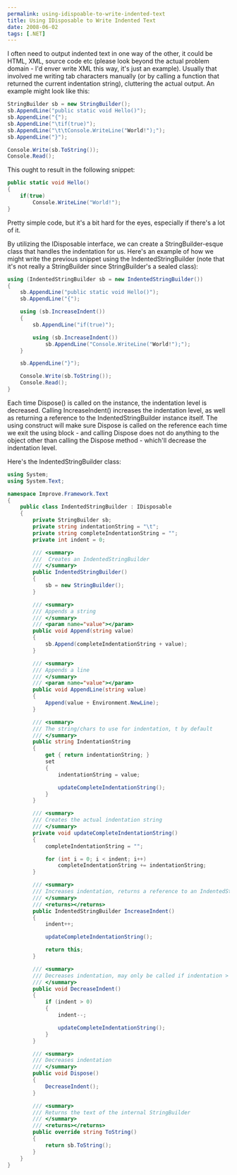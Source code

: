 ```yaml
---
permalink: using-idispoable-to-write-indented-text
title: Using IDisposable to Write Indented Text
date: 2008-06-02
tags: [.NET]
---
```

I often need to output indented text in one way of the other, it could be HTML, XML, source code etc (please look beyond the actual problem domain - I'd enver write XML this way, it's just an example). Usually that involved me writing tab characters manually (or by calling a function that returned the current indentation string), cluttering the actual output. An example might look like this:

<!-- more -->

```cs
StringBuilder sb = new StringBuilder();
sb.AppendLine("public static void Hello()");
sb.AppendLine("{");
sb.AppendLine("\tif(true)");
sb.AppendLine("\t\tConsole.WriteLine("World!");");
sb.AppendLine("}");

Console.Write(sb.ToString());
Console.Read();
```

This ought to result in the following snippet:

```cs
public static void Hello()
{
	if(true)
		Console.WriteLine("World!");
}
```

Pretty simple code, but it's a bit hard for the eyes, especially if there's a lot of it.

By utilizing the IDisposable interface, we can create a StringBuilder-esque class that handles the indentation for us. Here's an example of how we might write the previous snippet using the IndentedStringBuilder (note that it's not really a StringBuilder since StringBuilder's a sealed class):

```cs
using (IndentedStringBuilder sb = new IndentedStringBuilder())
{
	sb.AppendLine("public static void Hello()");
	sb.AppendLine("{");

	using (sb.IncreaseIndent())
	{
		sb.AppendLine("if(true)");

		using (sb.IncreaseIndent())
			sb.AppendLine("Console.WriteLine("World!");");
	}

	sb.AppendLine("}");

	Console.Write(sb.ToString());
	Console.Read();
}
```

Each time Dispose() is called on the instance, the indentation level is decreased. Calling IncreaseIndent() increases the indentation level, as well as returning a reference to the IndentedStringBuilder instance itself. The using construct will make sure Dispose is called on the reference each time we exit the using block - and calling Dispose does not do anything to the object other than calling the Dispose method - which'll decrease the indentation level.

Here's the IndentedStringBuilder class:

```cs
using System;
using System.Text;

namespace Improve.Framework.Text
{
	public class IndentedStringBuilder : IDisposable
	{
		private StringBuilder sb;
		private string indentationString = "\t";
		private string completeIndentationString = "";
		private int indent = 0;

		/// <summary>
		///  Creates an IndentedStringBuilder
		/// </summary>
		public IndentedStringBuilder()
		{
			sb = new StringBuilder();
		}

		/// <summary>
		/// Appends a string
		/// </summary>
		/// <param name="value"></param>
		public void Append(string value)
		{
			sb.Append(completeIndentationString + value);
		}

		/// <summary>
		/// Appends a line
		/// </summary>
		/// <param name="value"></param>
		public void AppendLine(string value)
		{
			Append(value + Environment.NewLine);
		}

		/// <summary>
		/// The string/chars to use for indentation, t by default
		/// </summary>
		public string IndentationString
		{
			get { return indentationString; }
			set
			{
				indentationString = value;

				updateCompleteIndentationString();
			}
		}

		/// <summary>
		/// Creates the actual indentation string
		/// </summary>
		private void updateCompleteIndentationString()
		{
			completeIndentationString = "";

			for (int i = 0; i < indent; i++)
				completeIndentationString += indentationString;
		}

		/// <summary>
		/// Increases indentation, returns a reference to an IndentedStringBuilder instance which is only to be used for disposal
		/// </summary>
		/// <returns></returns>
		public IndentedStringBuilder IncreaseIndent()
		{
			indent++;

			updateCompleteIndentationString();

			return this;
		}

		/// <summary>
		/// Decreases indentation, may only be called if indentation > 1
		/// </summary>
		public void DecreaseIndent()
		{
			if (indent > 0)
			{
				indent--;

				updateCompleteIndentationString();
			}
		}

		/// <summary>
		/// Decreases indentation
		/// </summary>
		public void Dispose()
		{
			DecreaseIndent();
		}

		/// <summary>
		/// Returns the text of the internal StringBuilder
		/// </summary>
		/// <returns></returns>
		public override string ToString()
		{
			return sb.ToString();
		}
	}
}
```
